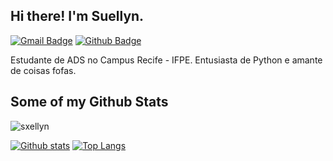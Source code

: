## Hi there! I'm Suellyn.
[![Gmail Badge](https://img.shields.io/badge/-suellyngomes@live.com-c14438?style=flat&logo=Gmail&logoColor=white&link=mailto:suellyngomes@live.com)](mailto:suellyngomes@live.com) [![Github Badge](https://img.shields.io/badge/-sxellyn-grey?style=flat&logo=github&logoColor=white&link=https://github.com/sxellyn/)](https://www.github.com/sxellyn/) <p align='left'>Estudante de ADS no Campus Recife - IFPE.
Entusiasta de Python e amante de coisas fofas.</p>
## Some of my Github Stats
<p align=left> <img src=https://komarev.com/ghpvc/?username=sxellyn alt=sxellyn /> </p>

[![Github stats](https://github-readme-stats.vercel.app/api?username=sxellyn&show_icons=true&include_all_commits=true)](https://github.com/sxellyn/github-readme-stats)
[![Top Langs](https://github-readme-stats.vercel.app/api/top-langs/?username=sxellyn&layout=compact)](https://github.com/sxellyn/github-readme-stats)
